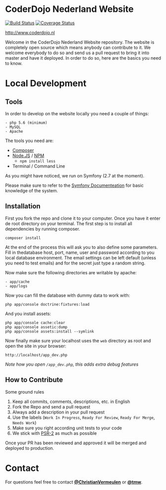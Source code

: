 # CoderDojo Nederland Website

[![Build Status](https://travis-ci.org/CoderDojoNederland/website.svg?branch=master)](https://travis-ci.org/CoderDojoNederland/website)
[![Coverage Status](https://coveralls.io/repos/CoderDojoNederland/website/badge.svg?branch=master&service=github)](https://coveralls.io/github/CoderDojoNederland/website?branch=master)

http://www.coderdojo.nl

Welcome in the CoderDojo Nederland Website repository. The website is completely open source which means anybody can contribute to it. We welcome everybody to do so and send us a pull request to bring it into master and have it deployed. In order to do so, here are the basics you need to know.

# Local Development

## Tools

In order to develop on the website locally you need a couple of things:

```
- php 5.6 (minimum)
- MySQL
- Apache
```

The tools you need are:

- [Composer](http://getcomposer.org)
- [Node.JS](http://nodejs.org) / [NPM](http://npmjs.com)
  - `npm install less`
- Terminal / Command Line

As you might have noticed, we run on Symfony (2.7 at the moment).

Please make sure to refer to the [Symfony Documenteation](http://symfony.com) for basic knowledge of the system.

## Installation

First you fork the repo and clone it to your computer. Once you have it enter de root directory on your terminal. The first step is to install all dependencies by running composer.

```
composer install
```

At the end of the process this will ask you to also define some parameters. Fill in thedatabase host, port, name, user and password according to you local database environment. The email settings can be left default (unless you need to test emails) and for the secret just type a random string.

Now make sure the following directories are writable by apache:

```
- app/cache
- app/logs
```

Now you can fill the database with dummy data to work with:

```
php app/console doctrine:fixtures:load
```

And you install assets:

```
php app/console cache:clear
php app/console assetic:dump
php app/console assets:install --symlink
```

Now finally make sure your localhost uses the `web` directory as root and open the site in your browser:

```
http://localhost/app_dev.php
```

*Note how you open `/app_dev.php`, this adds extra debug features*

## How to Contribute

Some ground rules

1. Keep all commits, comments, descriptions, etc. in English
2. Fork the Repo and send a pull request
3. Always add a description in your pull request
4. Use the labels (`Work In Progress`, `Ready For Review`, `Ready For Merge`, `Needs Work`)
5. Make sure you right according unit tests to your code
6. We stick with [PSR-2](https://github.com/php-fig/fig-standards/blob/master/accepted/PSR-2-coding-style-guide.md) as much as possible

Once your PR has been reviewed and approved it will be merged and deployed to production.

# Contact

For questions feel free to contact **[@ChristianVermeulen](http://github.com/christianvermeulen)** or **[@tmw](http://github.com/tmw)**.
